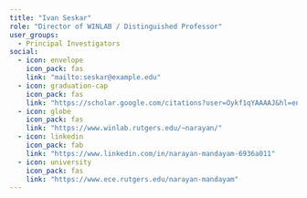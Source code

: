 ```yaml
---
title: "Ivan Seskar"
role: "Director of WINLAB / Distinguished Professor"
user_groups:
  - Principal Investigators
social:
  - icon: envelope
    icon_pack: fas
    link: "mailto:seskar@example.edu"
  - icon: graduation-cap
    icon_pack: fas
    link: "https://scholar.google.com/citations?user=Oykf1qYAAAAJ&hl=en"
  - icon: globe
    icon_pack: fas
    link: "https://www.winlab.rutgers.edu/~narayan/"
  - icon: linkedin
    icon_pack: fab
    link: "https://www.linkedin.com/in/narayan-mandayam-6936a011"
  - icon: university
    icon_pack: fas
    link: "https://www.ece.rutgers.edu/narayan-mandayam"
---
```

